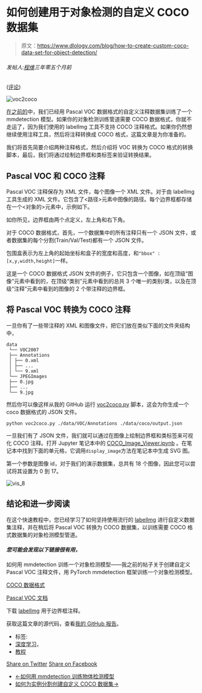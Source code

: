 # 如何创建用于对象检测的自定义 COCO 数据集

> 原文：<https://www.dlology.com/blog/how-to-create-custom-coco-data-set-for-object-detection/>

###### 发帖人:[程维](/blog/author/Chengwei/)三年零五个月前

([评论](/blog/how-to-create-custom-coco-data-set-for-object-detection/#disqus_thread))

![voc2coco](img/c6b0c8a93828312e4b6d5854b9e400a0.png)

[在之前的](https://www.dlology.com/blog/how-to-train-an-object-detection-model-with-mmdetection/)中，我们已经用 Pascal VOC 数据格式的自定义注释数据集训练了一个 mmdetection 模型。如果你的对象检测训练管道需要 COCO 数据格式，你就不走运了，因为我们使用的 labelImg 工具不支持 COCO 注释格式。如果你仍然想继续使用注释工具，然后将注释转换成 COCO 格式，这篇文章是为你准备的。

我们将首先简要介绍两种注释格式，然后介绍将 VOC 转换为 COCO 格式的转换脚本，最后，我们将通过绘制边界框和类标签来验证转换结果。

## Pascal VOC 和 COCO 注释

Pascal VOC 注释保存为 XML 文件，每个图像一个 XML 文件。对于由 labelImg 工具生成的 XML 文件。它包含了<路径>元素中图像的路径。每个边界框都存储在一个<对象的>元素中，示例如下。

如你所见，边界框由两个点定义，左上角和右下角。

对于 COCO 数据格式，首先，一个数据集中的所有注释只有一个 JSON 文件，或者数据集的每个分割(Train/Val/Test)都有一个 JSON 文件。

包围盒表示为左上角的起始坐标和盒子的宽度和高度，和`"bbox" :[x,y,width,height]`一样。

这是一个 COCO 数据格式 JSON 文件的例子，它只包含一个图像，如在顶级“图像”元素中看到的，在顶级“类别”元素中看到的总共 3 个唯一的类别/类，以及在顶级“注释”元素中看到的图像的 2 个带注释的边界框。

## 将 Pascal VOC 转换为 COCO 注释

一旦你有了一些带注释的 XML 和图像文件，把它们放在类似下面的文件夹结构中，

```
data
 └── VOC2007
 ├── Annotations
 │ ├── 0.xml
 │ ├── ...
 │ └── 9.xml
 └── JPEGImages
 ├── 0.jpg
 ├── ...
 └── 9.jpg
```

然后你可以像这样从我的 GitHub 运行 [voc2coco.py](https://github.com/Tony607/voc2coco/blob/master/voc2coco.py) 脚本，这会为你生成一个 coco 数据格式的 JSON 文件。

```
python voc2coco.py ./data/VOC/Annotations ./data/coco/output.json
```

一旦我们有了 JSON 文件，我们就可以通过在图像上绘制边界框和类标签来可视化 COCO 注释。打开 Jupyter 笔记本中的 [COCO_Image_Viewer.ipynb](https://github.com/Tony607/voc2coco/blob/master/COCO_Image_Viewer.ipynb) 。在笔记本中找到下面的单元格，它调用`display_image`方法在笔记本中生成 SVG 图。

第一个参数是图像 id，对于我们的演示数据集，总共有 18 个图像，因此您可以尝试将其设置为 0 到 17。

![vis_8](img/845a44fd2de5fb2b9a15bd949c320bde.png)

## 结论和进一步阅读

在这个快速教程中，您已经学习了如何坚持使用流行的 [labelImg](https://tzutalin.github.io/labelImg/) [](https://tzutalin.github.io/labelImg/)进行自定义数据集注释，并在稍后将 Pascal VOC 转换为 COCO 数据集，以训练需要 COCO 格式数据集的对象检测模型管道。

#### *您可能会发现以下链接很有用，*

如何用 mmdetection 训练一个对象检测模型——我之前的帖子关于创建自定义 Pascal VOC 注释文件，用 PyTorch mmdetection 框架训练一个对象检测模型。

[COCO 数据格式](http://cocodataset.org/#format-data)

[Pascal VOC 文档](https://pjreddie.com/media/files/VOC2012_doc.pdf)

下载 [labelImg](https://tzutalin.github.io/labelImg/) 用于边界框注释。

获取这篇文章的源代码，查看[我的 GitHub 报告](https://github.com/Tony607/voc2coco)。

*   标签:
*   [深度学习](/blog/tag/deep-learning/)，
*   [教程](/blog/tag/tutorial/)

[Share on Twitter](https://twitter.com/intent/tweet?url=https%3A//www.dlology.com/blog/how-to-create-custom-coco-data-set-for-object-detection/&text=How%20to%20create%20custom%20COCO%20data%20set%20for%20object%20detection) [Share on Facebook](https://www.facebook.com/sharer/sharer.php?u=https://www.dlology.com/blog/how-to-create-custom-coco-data-set-for-object-detection/)

*   [←如何用 mmdetection 训练物体检测模型](/blog/how-to-train-an-object-detection-model-with-mmdetection/)
*   [如何为实例分割创建自定义 COCO 数据集→](/blog/how-to-create-custom-coco-data-set-for-instance-segmentation/)